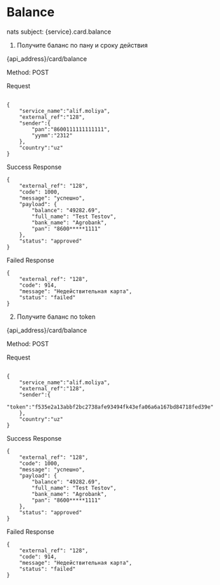 # Balance

nats subject: {service}.card.balance

1. Получите баланс по пану и сроку действия

{api_address}/card/balance

Method: POST

Request

```

{
    "service_name":"alif.moliya",
    "external_ref":"128",
    "sender":{
        "pan":"8600111111111111",
        "yymm":"2312"
    },
    "country":"uz"
}

```

Success Response

```
{
    "external_ref": "128",
    "code": 1000,
    "message": "успешно",
    "payload": {
        "balance": "49282.69",
        "full_name": "Test Testov",
        "bank_name": "Agrobank",
        "pan": "8600*****1111"
    },
    "status": "approved"
}

```

Failed Response

```
{
    "external_ref": "128",
    "code": 914,
    "message": "Недействительная карта",
    "status": "failed"
}

```


2. Получите баланс по token

{api_address}/card/balance

Method: POST

Request

```

{
    "service_name":"alif.moliya",
    "external_ref":"128",
    "sender":{
        "token":"f535e2a13abbf2bc2738afe93494fk43efa06a6a167bd84718fed39e"
    },
    "country":"uz"
}

```

Success Response

```
{
    "external_ref": "128",
    "code": 1000,
    "message": "успешно",
    "payload": {
        "balance": "49282.69",
        "full_name": "Test Testov",
        "bank_name": "Agrobank",
        "pan": "8600*****1111"
    },
    "status": "approved"
}

```

Failed Response

```
{
    "external_ref": "128",
    "code": 914,
    "message": "Недействительная карта",
    "status": "failed"
}

```

